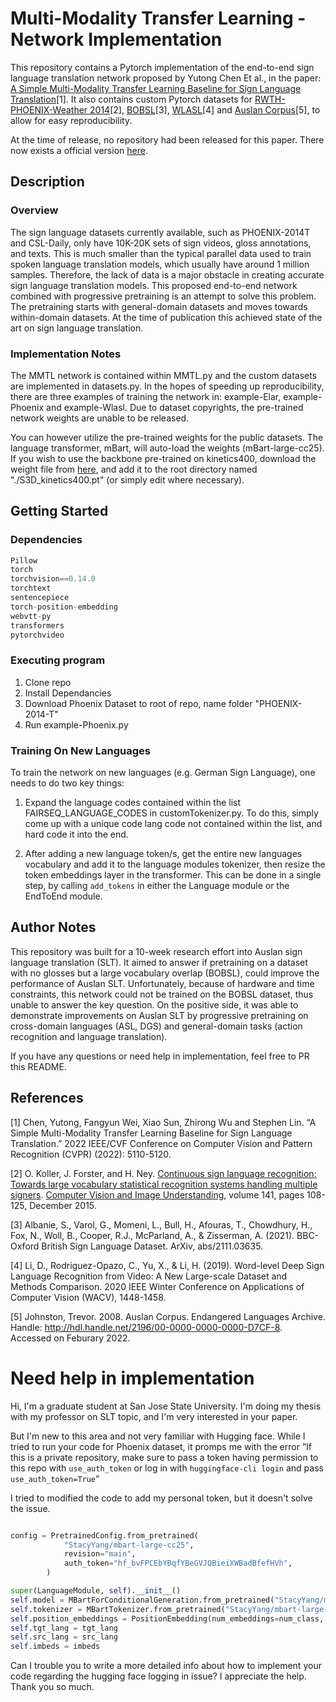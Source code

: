 # Multi-Modality Transfer Learning - Network Implementation

This repository contains a Pytorch implementation of the end-to-end sign language translation network proposed by Yutong Chen Et al., in the paper: [A Simple Multi-Modality Transfer Learning Baseline for Sign Language Translation](https://arxiv.org/abs/2203.04287)[1]. It also contains custom Pytorch datasets for [RWTH-PHOENIX-Weather 2014](https://www-i6.informatik.rwth-aachen.de/~koller/RWTH-PHOENIX/)[2], [BOBSL](https://www.robots.ox.ac.uk/~vgg/data/bobsl/)[3], [WLASL](https://dxli94.github.io/WLASL/)[4] and [Auslan Corpus](https://www.elararchive.org/dk0001)[5], to allow for easy reproducibility. 

At the time of release, no repository had been released for this paper. There now exists a official version [here](https://github.com/FangyunWei/SLRT/tree/main/TwoStreamNetwork). 

## Description

### Overview
The sign language datasets currently available, such as PHOENIX-2014T and CSL-Daily, only have 10K-20K sets of sign videos, gloss annotations, and texts. This is much smaller than the typical parallel data used to train spoken language translation models, which usually have around 1 million samples. Therefore, the lack of data is a major obstacle in creating accurate sign language translation models. This proposed end-to-end network combined with progressive pretraining is an attempt to solve this problem. The pretraining starts with general-domain datasets and moves towards within-domain datasets. At the time of publication this achieved state of the art on sign language translation. 

### Implementation Notes
The MMTL network is contained within MMTL.py and the custom datasets are implemented in datasets.py. In the hopes of speeding up reproducibility, there are three examples of training the network in: example-Elar, example-Phoenix and example-Wlasl. Due to dataset copyrights, the pre-trained network weights are unable to be released.  

You can however utilize the pre-trained weights for the public datasets. The language transformer, mBart, will auto-load the weights (mBart-large-cc25). If you wish to use the backbone pre-trained on kinetics400, download the weight file from [here](https://github.com/kylemin/S3D), and add it to the root directory named "./S3D_kinetics400.pt" (or simply edit where necessary).

## Getting Started

### Dependencies
``` Python
Pillow
torch
torchvision==0.14.0
torchtext
sentencepiece
torch-position-embedding
webvtt-py
transformers
pytorchvideo
```

### Executing program
1) Clone repo
2) Install Dependancies 
3) Download Phoenix Dataset to root of repo, name folder "PHOENIX-2014-T"
4) Run example-Phoenix.py

### Training On New Languages
To train the network on new languages (e.g. German Sign Language), one needs to do two key things: 
1) Expand the language codes contained within the list FAIRSEQ_LANGUAGE_CODES in customTokenizer.py. To do this, simply come up with a unique code lang code not contained within the list, and hard code it into the end. 

2) After adding a new language token/s, get the entire new languages vocabulary and add it to the language modules tokenizer, then resize the token embeddings layer in the transformer. This can be done in a single step, by calling ```add_tokens``` in either the Language module or the EndToEnd module.


## Author Notes
This repository was built for a 10-week research effort into Auslan sign language translation (SLT). It aimed to answer if pretraining on a dataset with no glosses but a large vocabulary overlap (BOBSL), could improve the performance of Auslan SLT. Unfortunately, because of hardware and time constraints, this network could not be trained on the BOBSL dataset, thus unable to answer the key question. On the positive side, it was able to demonstrate improvements on Auslan SLT by progressive pretraining on cross-domain languages (ASL, DGS) and general-domain tasks (action recognition and language translation). 

If you have any questions or need help in implementation, feel free to PR this README. 

## References
<a id=1>[1]</a> Chen, Yutong, Fangyun Wei, Xiao Sun, Zhirong Wu and Stephen Lin. “A Simple Multi-Modality Transfer Learning Baseline for Sign Language Translation.” 2022 IEEE/CVF Conference on Computer Vision and Pattern Recognition (CVPR) (2022): 5110-5120.

<a id="2">[2]</a> O. Koller, J. Forster, and H. Ney. [Continuous sign language recognition: Towards large vocabulary statistical recognition systems handling multiple signers](https://www-i6.informatik.rwth-aachen.de/publications/download/996/Koller-CVIU-2015.pdf). [Computer Vision and Image Understanding](http://www.journals.elsevier.com/computer-vision-and-image-understanding/), volume 141, pages 108-125, December 2015.

<a id=3>[3]</a> Albanie, S., Varol, G., Momeni, L., Bull, H., Afouras, T., Chowdhury, H., Fox, N., Woll, B., Cooper, R.J., McParland, A., & Zisserman, A. (2021). BBC-Oxford British Sign Language Dataset. ArXiv, abs/2111.03635.

<a id=4>[4]</a> Li, D., Rodriguez-Opazo, C., Yu, X., & Li, H. (2019). Word-level Deep Sign Language Recognition from Video: A New Large-scale Dataset and Methods Comparison. 2020 IEEE Winter Conference on Applications of Computer Vision (WACV), 1448-1458.

<a id=5>[5]</a> Johnston, Trevor. 2008. Auslan Corpus. Endangered Languages Archive. Handle: http://hdl.handle.net/2196/00-0000-0000-0000-D7CF-8. Accessed on Feburary 2022.


# Need help in implementation
Hi, I'm a graduate student at San Jose State University. I'm doing my thesis with my professor on SLT topic, and I'm very interested in your paper.

But I'm new to this area and not very familiar with Hugging face. While I tried to run your code for Phoenix dataset, it promps me with the error ”If this is a private repository, make sure to pass a token having permission to this repo with `use_auth_token` or log in with `huggingface-cli login` and pass `use_auth_token=True`“  

I tried to modified the code to add my personal token, but it doesn't solve the issue. 
```python

config = PretrainedConfig.from_pretrained(
            "StacyYang/mbart-large-cc25", 
            revision="main",
            auth_token="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",
        )

super(LanguageModule, self).__init__()
self.model = MBartForConditionalGeneration.from_pretrained("StacyYang/mbart-large-cc25", config=config)
self.tokenizer = MBartTokenizer.from_pretrained("StacyYang/mbart-large-cc255", config=config, src_lang=src_lang, tgt_lang=tgt_lang)
self.position_embeddings = PositionEmbedding(num_embeddings=num_class, embedding_dim=1024, mode=PositionEmbedding.MODE_ADD)
self.tgt_lang = tgt_lang
self.src_lang = src_lang
self.imbeds = imbeds
```

Can I trouble you to write a more detailed info about how to implement your code regarding the hugging face logging in issue? I appreciate the help. Thank you so much.
